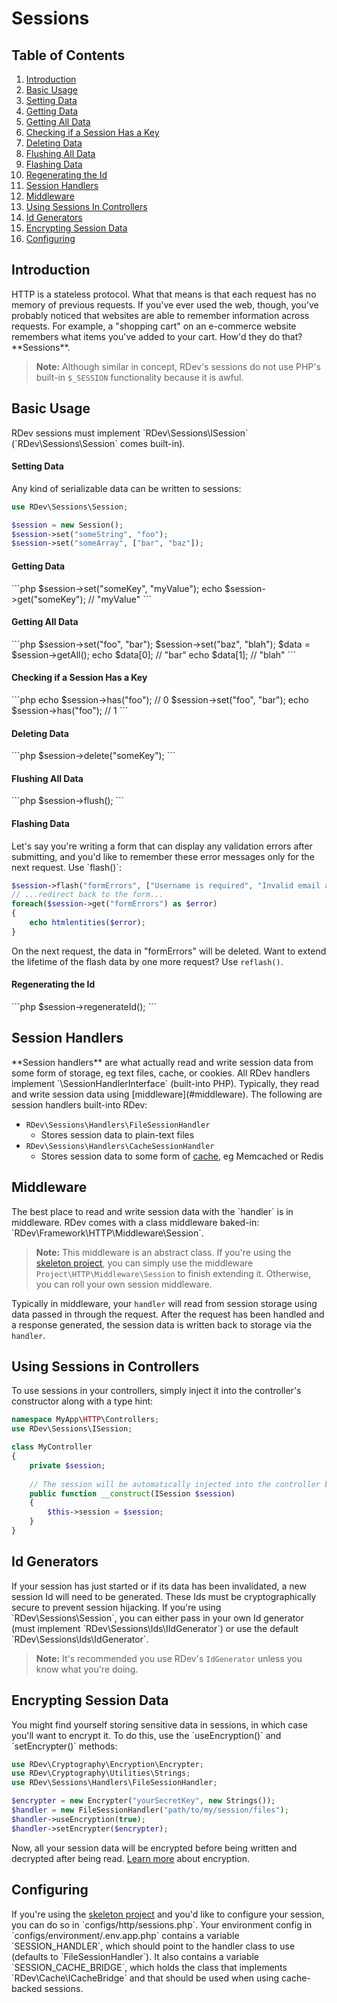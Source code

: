 # Sessions

## Table of Contents
1. [Introduction](#introduction)
2. [Basic Usage](#basic-usage)
  1. [Setting Data](#setting-data)
  2. [Getting Data](#getting-data)
  3. [Getting All Data](#getting-all-data)
  4. [Checking if a Session Has a Key](#checking-if-session-has-key)
  5. [Deleting Data](#deleting-data)
  6. [Flushing All Data](#flushing-all-data)
  7. [Flashing Data](#flashing-data)
  8. [Regenerating the Id](#regenerating-the-id)
3. [Session Handlers](#session-handlers)
4. [Middleware](#middleware)
5. [Using Sessions In Controllers](#using-sessions-in-controllers)
6. [Id Generators](#id-generators)
7. [Encrypting Session Data](#encrypting-session-data)
8. [Configuring](#configuring)

<h2 id="introduction">Introduction</h2>
HTTP is a stateless protocol.  What that means is that each request has no memory of previous requests.  If you've ever used the web, though, you've probably noticed that websites are able to remember information across requests.  For example, a "shopping cart" on an e-commerce website remembers what items you've added to your cart.  How'd they do that?  **Sessions**.

> **Note:** Although similar in concept, RDev's sessions do not use PHP's built-in `$_SESSION` functionality because it is awful.

<h2 id="basic-usage">Basic Usage</h2>
RDev sessions must implement `RDev\Sessions\ISession` (`RDev\Sessions\Session` comes built-in).

<h4 id="setting-data">Setting Data</h4>
Any kind of serializable data can be written to sessions:

```php
use RDev\Sessions\Session;

$session = new Session();
$session->set("someString", "foo");
$session->set("someArray", ["bar", "baz"]);
```

<h4 id="getting-data">Getting Data</h4>
```php
$session->set("someKey", "myValue");
echo $session->get("someKey"); // "myValue"
```

<h4 id="getting-all-data">Getting All Data</h4>
```php
$session->set("foo", "bar");
$session->set("baz", "blah");
$data = $session->getAll();
echo $data[0]; // "bar"
echo $data[1]; // "blah"
```

<h4 id="checking-if-session-has-key">Checking if a Session Has a Key</h4>
```php
echo $session->has("foo"); // 0
$session->set("foo", "bar");
echo $session->has("foo"); // 1
```

<h4 id="deleting-data">Deleting Data</h4>
```php
$session->delete("someKey");
```

<h4 id="flushing-all-data">Flushing All Data</h4>
```php
$session->flush();
```

<h4 id="flashing-data">Flashing Data</h4>
Let's say you're writing a form that can display any validation errors after submitting, and you'd like to remember these error messages only for the next request.  Use `flash()`:

```php
$session->flash("formErrors", ["Username is required", "Invalid email address"]);
// ...redirect back to the form...
foreach($session->get("formErrors") as $error)
{
    echo htmlentities($error);
}
```

On the next request, the data in "formErrors" will be deleted.  Want to extend the lifetime of the flash data by one more request?  Use `reflash()`.

<h4 id="regenerating-the-id">Regenerating the Id</h4>
```php
$session->regenerateId();
```

<h2 id="session-handlers">Session Handlers</h2>
**Session handlers** are what actually read and write session data from some form of storage, eg text files, cache, or cookies.  All RDev handlers implement `\SessionHandlerInterface` (built-into PHP).  Typically, they read and write session data using [middleware](#middleware).  The following are session handlers built-into RDev:

* `RDev\Sessions\Handlers\FileSessionHandler`
  * Stores session data to plain-text files
* `RDev\Sessions\Handlers\CacheSessionHandler`
  * Stores session data to some form of [cache](cache), eg Memcached or Redis

<h2 id="middleware">Middleware</h2>
The best place to read and write session data with the `handler` is in middleware.  RDev comes with a class middleware baked-in:  `RDev\Framework\HTTP\Middleware\Session`.  

> **Note:** This middleware is an abstract class.  If you're using the <a href="https://github.com/ramblingsofadev/Project" target="_blank">skeleton project</a>, you can simply use the middleware `Project\HTTP\Middleware\Session` to finish extending it.  Otherwise, you can roll your own session middleware.

Typically in middleware, your `handler` will read from session storage using data passed in through the request.  After the request has been handled and a response generated, the session data is written back to storage via the `handler`.

<h2 id="using-sessions-in-controllers">Using Sessions in Controllers</h2>
To use sessions in your controllers, simply inject it into the controller's constructor along with a type hint:

```php
namespace MyApp\HTTP\Controllers;
use RDev\Sessions\ISession;

class MyController
{
    private $session;
    
    // The session will be automatically injected into the controller by the router
    public function __construct(ISession $session)
    {
        $this->session = $session;
    }
}
```

<h2 id="id-generators">Id Generators</h2>
If your session has just started or if its data has been invalidated, a new session Id will need to be generated.  These Ids must be cryptographically secure to prevent session hijacking.  If you're using `RDev\Sessions\Session`, you can either pass in your own Id generator (must implement `RDev\Sessions\Ids\IIdGenerator`) or use the default `RDev\Sessions\Ids\IdGenerator`.

> **Note:** It's recommended you use RDev's `IdGenerator` unless you know what you're doing.

<h2 id="encrypting-session-data">Encrypting Session Data</h2>
You might find yourself storing sensitive data in sessions, in which case you'll want to encrypt it.  To do this, use the `useEncryption()` and `setEncrypter()` methods:

```php
use RDev\Cryptography\Encryption\Encrypter;
use RDev\Cryptography\Utilities\Strings;
use RDev\Sessions\Handlers\FileSessionHandler;

$encrypter = new Encrypter("yourSecretKey", new Strings());
$handler = new FileSessionHandler("path/to/my/session/files");
$handler->useEncryption(true);
$handler->setEncrypter($encrypter);
```

Now, all your session data will be encrypted before being written and decrypted after being read.  [Learn more](cryptography#encryption) about encryption.

<h2 id="configuring">Configuring</h2>
If you're using the <a href="https://github.com/ramblingsofadev/Project" target="_blank">skeleton project</a> and you'd like to configure your session, you can do so in `configs/http/sessions.php`.  Your environment config in `configs/environment/.env.app.php` contains a variable `SESSION_HANDLER`, which should point to the handler class to use (defaults to `FileSessionHandler`).  It also contains a variable `SESSION_CACHE_BRIDGE`, which holds the class that implements `RDev\Cache\ICacheBridge` and that should be used when using cache-backed sessions.